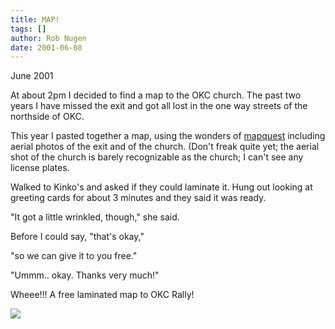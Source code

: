 ```yaml
---
title: MAP!
tags: []
author: Rob Nugen
date: 2001-06-08
---
```


<p class=date> June 2001</p>

<p>At about 2pm I decided to find a map to the OKC
church.  The past two years I have missed the exit and
got all lost in the one way streets of the northside
of OKC.</p>

<p>This year I pasted together a map, using the
wonders of <a
href="http://www.mapquest.com">mapquest</a> including
aerial photos of the exit and of the church. (Don't
freak quite yet; the aerial shot of the church is
barely recognizable as the church; I can't see any
license plates.</p>

<p>Walked to Kinko's and asked if they could laminate
it.  Hung out looking at greeting cards for about 3
minutes and they said it was ready.</p>

<p>"It got a little wrinkled, though," she said.</p>

<p>Before I could say, "that's okay,"</p>

<p>"so we can give it to you free."</p>

<p>"Ummm.. okay.  Thanks very much!"</p>

<p>Wheee!!!  A free laminated map to OKC Rally!</p>

<p><img src="/images/rob/wL-ROB.gif"/></p>
